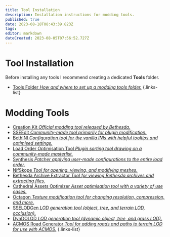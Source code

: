 ```yaml
---
title: Tool Installation
description: Installation instructions for modding tools.
published: true
date: 2023-08-18T08:43:39.823Z
tags: 
editor: markdown
dateCreated: 2023-08-05T07:56:52.727Z
---
```


# Tool Installation

Before installing any tools I recommend creating a dedicated **Tools** folder.

- [Tools Folder *How and where to set up a modding tools folder.*](/en/tools/tools-folder)
{.links-list}

# Modding Tools

- [Creation Kit *Official modding tool released by Bethesda.*](/tools/ck)
- [SSEEdit *Community-made tool primarily for plugin modification.*](/tools/sseedit)
- [BethINI *Configuration tool for the vanilla INIs with helpful tooltips and optimised settings.*](/tools/bethini)
- [Load Order Optimisation Tool *Plugin sorting tool drawing on a community-made masterlist.*](/tools/loot)
- [Synthesis *Patcher applying user-made configurations to the entire load order.*](/tools/synthesis)
- [NifSkope *Tool for opening, viewing, and modifying meshes.*](/tools/nifskope)
- [Bethesda Archive Extractor *Tool for viewing Bethesda archives and extracting files.*](/tools/bae)
- [Cathedral Assets Optimizer *Asset optimisation tool with a variety of use cases.*](/tools/cao)
- [Octagon *Texture modification tool for changing resolution, compression, and more.*](/tools/octagon)
- [SSELODGen *LOD generation tool (object, tree, and terrain LOD, occlusion).*](/tools/sselodgen)
- [DynDOLOD *LOD generation tool (dynamic object, tree, and grass LOD).*](/tools/dyndolod)
- [ACMOS Road Generator *Tool for adding roads and paths to terrain LOD for use with ACMOS.*](/tools/acmos-road-generator)
{.links-list}